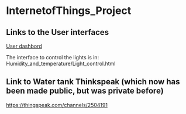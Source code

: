 # InternetofThings_Project
## Links to the User interfaces

[User dashbord](https://thingspeak.com/channels/2496158)

The interface to control the lights is in: Humidity_and_temperature/Light_control.html

## Link to Water tank Thinkspeak (which now has been made public, but was private before)
https://thingspeak.com/channels/2504191

